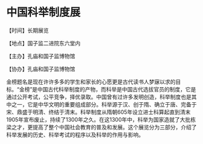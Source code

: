 # 中国科举制度展

【时间】长期展览

【地点】国子监二进院东六堂内

【主办】孔庙和国子监博物馆

【协办】孔庙和国子监博物馆

金榜题名是现在许许多多的学生和家长的心愿更是古代读书人梦寐以求的目标。“金榜”是中国古代科举制度的产物，而科举是中国古代选拔官员的制度，它是通过公开考试，公平竞争，择优录取。中国曾有过许多发明创造，科举制度也是其中之一，它是中华文明的重要组成部分。科举源于汉、创于隋、确立于唐、完备于宋、鼎盛于明清、终结于清末。科举制度从隋朝605年设立进士科算起直到清末1905年宣布废止，持续了1300年之久。在这1300年中，科举为国家造就了大批栋梁之才，更提高了整个中国社会教育的普及和发展。这个展览分为三部分，介绍了科举发展的历史、科举考试的程序以及科举的作用与影响。